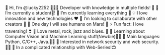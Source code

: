 👋 Hi, I’m @lucky2252
👨🏻‍💻 Developer with knowledge in multiple fields! 🤞
🔭 I’m currently a student🌱!
🌱 I’m currently learning everything 🤣
💡 I love innovation and new technologies ❤
👯 I’m looking to collaborate with other creators 🙌
🚀 One day I will see humans on Mars! 🚀
⚡ Fun fact: I love traversing! ❣
🎵 Love metal, rock, jazz and blues. 🎵
🌱 Learning about Computer Vision and Machine Learning stuff(Newbie)🤸‍♂️
🌟 Main languages: Python, C/C++, Java.👨‍💻
🚩 Interested in network security and web security.🏴‍☠️
💖 In a complicated relationship with Web-Series!📺
